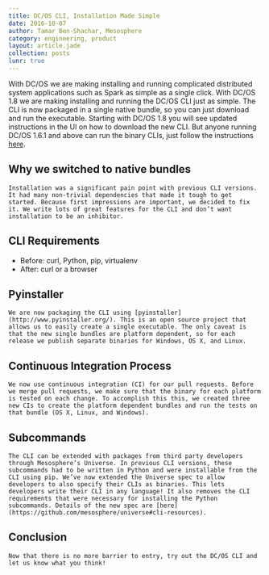 ```yaml
---
title: DC/OS CLI, Installation Made Simple
date: 2016-10-07
author: Tamar Ben-Shachar, Mesosphere
category: engineering, product
layout: article.jade
collection: posts
lunr: true
---
```


With DC/OS we are making installing and running complicated distributed system applications such as Spark as simple as a single click. With DC/OS 1.8 we are making installing and running the DC/OS CLI just as simple. The CLI is now packaged in a single native bundle, so you can just download and run the executable. Starting with DC/OS 1.8 you will see updated instructions in the UI on how to download the new CLI. But anyone running DC/OS 1.6.1 and above can run the binary CLIs, just follow the instructions [here](https://docs.mesosphere.com/1.8/usage/cli/install/).

## Why we switched to native bundles

    Installation was a significant pain point with previous CLI versions. It had many non-trivial dependencies that made it tough to get started. Because first impressions are important, we decided to fix it. We write lots of great features for the CLI and don’t want installation to be an inhibitor.

## CLI Requirements

+ Before: curl, Python, pip, virtualenv
+ After: curl or a browser

## Pyinstaller

    We are now packaging the CLI using [pyinstaller](http://www.pyinstaller.org/). This is an open source project that allows us to easily create a single executable. The only caveat is that the new single bundles are platform dependent, so for each release we publish separate binaries for Windows, OS X, and Linux.

## Continuous Integration Process

    We now use continuous integration (CI) for our pull requests. Before we merge pull requests, we make sure that the binary for each platform is tested on each change. To accomplish this this, we created three new CIs to create the platform dependent bundles and run the tests on that bundle (OS X, Linux, and Windows).

## Subcommands

    The CLI can be extended with packages from third party developers through Mesosphere’s Universe. In previous CLI versions, these subcommands had to be written in Python and were installable from the CLI using pip. We’ve now extended the Universe spec to allow developers to also specify their CLIs as binaries. This lets developers write their CLI in any language! It also removes the CLI requirements that were necessary for installing the Python subcommands. Details of the new spec are [here](https://github.com/mesosphere/universe#cli-resources).


## Conclusion

    Now that there is no more barrier to entry, try out the DC/OS CLI and let us know what you think!

